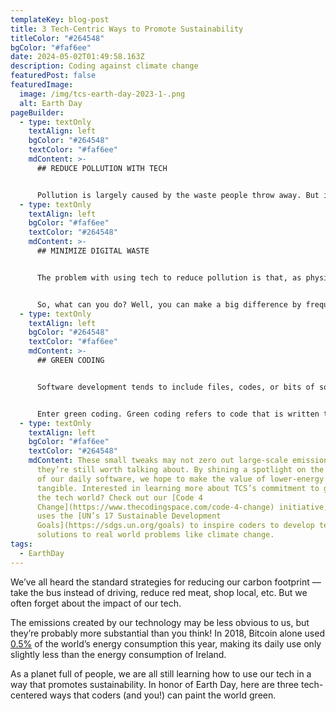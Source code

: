 ```yaml
---
templateKey: blog-post
title: 3 Tech-Centric Ways to Promote Sustainability
titleColor: "#264548"
bgColor: "#faf6ee"
date: 2024-05-02T01:49:58.163Z
description: Coding against climate change
featuredPost: false
featuredImage:
  image: /img/tcs-earth-day-2023-1-.png
  alt: Earth Day
pageBuilder:
  - type: textOnly
    textAlign: left
    bgColor: "#264548"
    textColor: "#faf6ee"
    mdContent: >-
      ## REDUCE POLLUTION WITH TECH


      Pollution is largely caused by the waste people throw away. But individuals and businesses can use technology strategically to lessen their use of paper, plastics, and other waste materials. One easy example of this is companies’ near-ubiquitous use of automated software to track employee hours, replacing time cards and printed sheets that are eventually thrown out. Another more recent example is employees and companies who have embraced the recent shift to remote work! Remote work reduces air pollution in cities and minimizes the use of energy-hogging office spaces. These small actions can certainly have an impact, but they’re also imperfect — keep reading to see why.
  - type: textOnly
    textAlign: left
    bgColor: "#faf6ee"
    textColor: "#264548"
    mdContent: >-
      ## MINIMIZE DIGITAL WASTE


      The problem with using tech to reduce pollution is that, as physical waste dwindles, digital waste accumulates. When individuals or businesses transfer their hard-copy files to digital records, the Cloud burgeons — and Cloud data is stored in huge data centers filled with thousands of hard drives using a [mind-boggling amount of energy](https://medium.com/stanford-magazine/carbon-and-the-cloud-d6f481b79dfe).


      So, what can you do? Well, you can make a big difference by frequently deleting obsolete or useless files you have stored on the Cloud. And even your daily “throwaway” habits can add up to a mountain of saved carbon. Consider all of the little social emails we shoot back and forth — “thanks”, “got it”, “will do”, “haha”. After examining email usage, [UK energy firm OVO](https://www.ovoenergy.com/ovo-newsroom/press-releases/2019/november/think-before-you-thank-if-every-brit-sent-one-less-thank-you-email-a-day-we-would-save-16433-tonnes-of-carbon-a-year-the-same-as-81152-flights-to-madrid) found that if every adult in the UK sent one less “thank you” email per day, it would cut 16 tons of carbon each year. What’s more, they also found that half of us send one-word emails to people “within talking distance”. We can lower our carbon output if we think more intentionally about the cumulative impact of our digital footprints!
  - type: textOnly
    textAlign: left
    bgColor: "#264548"
    textColor: "#faf6ee"
    mdContent: >-
      ## GREEN CODING


      Software development tends to include files, codes, or bits of software that are unwanted by the user — digital clutter often called “bloatware”. This bloatware takes up space on a computer’s hard drive and makes excessive demands on its resources. And that’s not all — software written in this way consists of a large number of useless functions and lines, obliging computers to perform more calculations, resulting in higher energy consumption.


      Enter green coding. Green coding refers to code that is written to minimize energy consumption. It’s a way of writing code that minimizes bloatware and maximizes elegance and efficiency to diminish the demand that code places on physical servers. Green code can also increase battery life for mobile devices, save watts, maximize power, and combine resources for greater efficiency in solving a task. Coders and tech companies can make their software part and parcel of their sustainability efforts by judging that software’s performance based on its “green”ness as much as on its functionality, security, and scalability.
  - type: textOnly
    textAlign: left
    bgColor: "#faf6ee"
    textColor: "#264548"
    mdContent: These small tweaks may not zero out large-scale emissions, but
      they’re still worth talking about. By shining a spotlight on the footprint
      of our daily software, we hope to make the value of lower-energy code feel
      tangible. Interested in learning more about TCS’s commitment to greening
      the tech world? Check out our [Code 4
      Change](https://www.thecodingspace.com/code-4-change) initiative, which
      uses the [UN’s 17 Sustainable Development
      Goals](https://sdgs.un.org/goals) to inspire coders to develop tech-based
      solutions to real world problems like climate change.
tags:
  - EarthDay
---
```

We’ve all heard the standard strategies for reducing our carbon footprint — take the bus instead of driving, reduce red meat, shop local, etc. But we often forget about the impact of our tech.

The emissions created by our technology may be less obvious to us, but they’re probably more substantial than you think! In 2018, Bitcoin alone used [0.5%](https://www.livescience.com/62582-bitcoin-energy-how-much.html) of the world’s energy consumption this year, making its daily use only slightly less than the energy consumption of Ireland.

As a planet full of people, we are all still learning how to use our tech in a way that promotes sustainability. In honor of Earth Day, here are three tech-centered ways that coders (and you!) can paint the world green.
